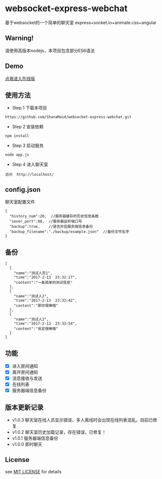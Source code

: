 # websocket-express-webchat
基于websocket的一个简单的聊天室
express+socket.io+animate.css+angular

## Warning!
请使用高版本nodejs，本项目包含部分ES6语法

## Demo
[点我进入在线版](http://119.29.159.156:7777/)

## 使用方法
* Step 1 下载本项目
```
https://github.com/ShanaMaid/websocket-express-webchat.git
```

* Step 2 安装依赖
```
npm install 
```

* Step 3 启动服务
```
node app.js
```

* Step 4 进入聊天室
```
访问  http://localhost/
```

## config.json
聊天室配置文件
```
{
  "history_num":20,  //服务器缓存的历史信息条数
  "sever_port":80,	//服务器监听端口号
  "backup":true,    //是否开启服务端信息备份
  "backup_filename":"./backup/example.json"  //备份文件名字
}
```

## 备份
```
[
  {
    "name":"测试人员1",
    "time":"2017-2-13  23:32:17",
    "content":"一条简单的测试信息"
  },
  {
    "name":"测试人2",
    "time":"2017-2-13  23:33:42",
    "content":"那你很棒哦"
  },
  {
    "name":"测试人3",
    "time":"2017-2-13  23:33:54",
    "content":"肯定很棒哦"
  }
]
```

## 功能
- [x] 进入房间通知
- [x] 离开房间通知
- [x] 消息接收与发送
- [x] 在线列表
- [x] 服务器端信息备份

## 版本更新记录
* v1.0.3 聊天室在线人员显示错误，多人离线时会出现在线列表混乱。目前已修复
* v1.0.2 聊天室历史加载记录，存在错误，已修复！
* v1.0.1 服务器端信息备份
* v1.0.0 即时聊天 

## License
see [MIT LICENSE](./LICENSE) for details

